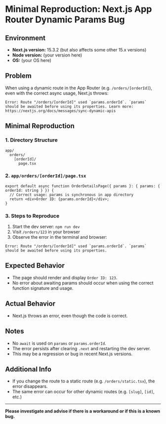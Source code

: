 # Minimal Reproduction: Next.js App Router Dynamic Params Bug

## Environment
- **Next.js version:** 15.3.2 (but also affects some other 15.x versions)
- **Node version:** (your version here)
- **OS:** (your OS here)

## Problem
When using a dynamic route in the App Router (e.g. `/orders/[orderId]`), even with the correct async usage, Next.js throws:

```
Error: Route "/orders/[orderId]" used `params.orderId`. `params` should be awaited before using its properties. Learn more: https://nextjs.org/docs/messages/sync-dynamic-apis
```

## Minimal Reproduction

### 1. Directory Structure
```
app/
  orders/
    [orderId]/
      page.tsx
```

### 2. `app/orders/[orderId]/page.tsx`
```tsx
export default async function OrderDetailsPage({ params }: { params: { orderId: string } }) {
  // Correct usage: params is synchronous in app directory
  return <div>Order ID: {params.orderId}</div>;
}
```

### 3. Steps to Reproduce
1. Start the dev server: `npm run dev`
2. Visit `/orders/123` in your browser
3. Observe the error in the terminal and browser:

```
Error: Route "/orders/[orderId]" used `params.orderId`. `params` should be awaited before using its properties.
```

## Expected Behavior
- The page should render and display `Order ID: 123`.
- No error about awaiting params should occur when using the correct function signature and usage.

## Actual Behavior
- Next.js throws an error, even though the code is correct.

## Notes
- No `await` is used on `params` or `params.orderId`.
- The error persists after clearing `.next` and restarting the dev server.
- This may be a regression or bug in recent Next.js versions.

## Additional Info
- If you change the route to a static route (e.g. `/orders/static.tsx`), the error disappears.
- The same error can occur for other dynamic routes (e.g. `[slug]`, `[id]`, etc.)

---

**Please investigate and advise if there is a workaround or if this is a known bug.** 